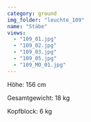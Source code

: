 ```yaml
---
category: ground
img_folder: "leuchte_109"
name: "Stäbe"
views:
  - "109_01.jpg"
  - "109_02.jpg"
  - "109_03.jpg"
  - "109_05.jpg"
  - "109_MO_01.jpg"
---
```


Höhe: 156 cm

Gesamtgewicht: 18 kg  

Kopfblock: 6 kg 
